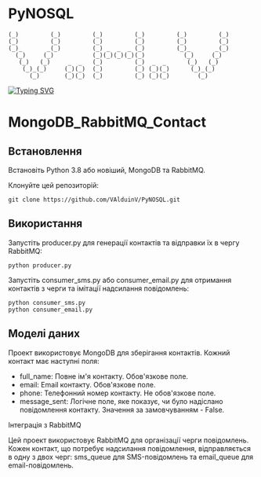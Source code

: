# PyNOSQL


    (_)         (_)         (_)         (_)         (_)         (_)   
    (_)         (_)         (_)         (_)         (_)         (_)   
    (_)_       _(_)         (_) _  _  _ (_)         (_)_       _(_)   
      (_)     (_)           (_)(_)(_)(_)(_)           (_)     (_)     
       (_)   (_)     _  _   (_)         (_)  _  _      (_)   (_)      
        (_)_(_)     (_)(_)  (_)         (_) (_)(_)      (_)_(_)       
          (_)       (_)(_)  (_)         (_) (_)(_)        (_)    

[![Typing SVG](https://readme-typing-svg.demolab.com?font=Fira+Code&weight=700&size=40&pause=1000&color=F70000&center=true&vCenter=true&width=435&lines=PyNOSQL)](https://git.io/typing-svg)

<div>
<h1>MongoDB_RabbitMQ_Contact</h1>

<h2>Встановлення</h2>
<p>Встановіть Python 3.8 або новіший, MongoDB та RabbitMQ.</p>

<p>Клонуйте цей репозиторій:</p>

    git clone https://github.com/VAlduinV/PyNOSQL.git

<h2>Використання</h2>
<p>Запустіть producer.py для генерації контактів та відправки їх в чергу RabbitMQ:</p>
    
    python producer.py

<p>Запустіть consumer_sms.py або consumer_email.py для отримання контактів з черги та імітації надсилання повідомлень:</p>

    python consumer_sms.py
    python consumer_email.py

<h2>Моделі даних</h2>
<p>Проект використовує MongoDB для зберігання контактів. Кожний контакт має наступні поля:</p>
<ul>
    <li>full_name: Повне ім'я контакту. Обов'язкове поле.</li>
    <li>email: Email контакту. Обов'язкове поле.</li>
    <li>phone: Телефонний номер контакту. Не обов'язкове поле.</li>
    <li>message_sent: Логічне поле, яке показує, чи було надіслано повідомлення контакту. Значення за замовчуванням - False.</li>
</ul>
<p>Інтеграція з RabbitMQ</p>
<p>Цей проект використовує RabbitMQ для організації черги повідомлень. Кожен контакт, що потребує надсилання повідомлення, відправляється в одну з двох черг: sms_queue для SMS-повідомлень та email_queue для email-повідомлень.</p>
</div>